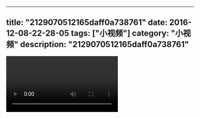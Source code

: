 
---
title: "2129070512165daff0a738761"
date: 2016-12-08-22-28-05
tags: ["小视频"]
category: "小视频"
description: "2129070512165daff0a738761"
---
<video src="http://ohtsqip0g.bkt.clouddn.com/2129070512165daff0a738761.mp4" controls="controls"></video>
